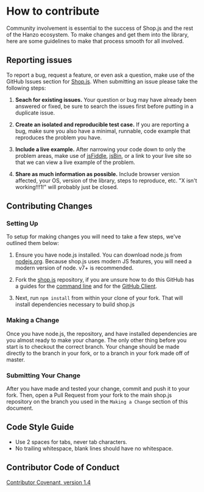 # How to contribute

Community involvement is essential to the success of Shop.js and the rest of the Hanzo ecosystem.
To make changes and get them into the library, here are some guidelines to make that process
smooth for all involved.

## Reporting issues

To report a bug, request a feature, or even ask a question, make use of the GitHub Issues
section for [Shop.js][issues]. When submitting an issue please take the following steps:

1. **Seach for existing issues.** Your question or bug may have already been answered or fixed,
be sure to search the issues first before putting in a duplicate issue.

2. **Create an isolated and reproducible test case.** If you are reporting a bug, make sure you
also have a minimal, runnable, code example that reproduces the problem you have.

3. **Include a live example.** After narrowing your code down to only the problem areas, make use
of [jsFiddle][fiddle], [jsBin][jsbin], or a link to your live site so that we can view a live example of the problem.

4. **Share as much information as possible.** Include browser version affected, your OS, version of
the library, steps to reproduce, etc. "X isn't working!!!1!" will probably just be closed.

## Contributing Changes

### Setting Up

To setup for making changes you will need to take a few steps, we've outlined them below:

1. Ensure you have node.js installed. You can download node.js from [nodejs.org][node]. Because
shop.js uses modern JS features, you will need a modern version of node. v7+ is recommended.

2. Fork the [shop.js][shop] repository, if you are unsure how to do this GitHub has a guides
for the [command line][fork-cli] and for the [GitHub Client][fork-gui].

3. Next, run `npm install` from within your clone of your fork. That will install dependencies
necessary to build shop.js


### Making a Change

Once you have node.js, the repository, and have installed dependencies are you almost ready to make your
change. The only other thing before you start is to checkout the correct branch. Your change should be 
made directly to the branch in your fork, or to a branch in your fork made off of master.

### Submitting Your Change

After you have made and tested your change, commit and push it to your fork. Then, open a Pull Request
from your fork to the main shop.js repository on the branch you used in the `Making a Change` section of this document.

## Code Style Guide

- Use 2 spaces for tabs, never tab characters.
- No trailing whitespace, blank lines should have no whitespace.

[issues]: https://github.com/hanzo-io/shop.js/issues
[shop]: https://github.com/hanzo-io/shop.js
[fiddle]: http://jsfiddle.net
[jsbin]: http://jsbin.com/
[node]: http://nodejs.org
[fork-cli]: https://help.github.com/articles/fork-a-repo/
[fork-gui]: https://guides.github.com/activities/forking/

## Contributor Code of Conduct
[Contributor Covenant, version 1.4](http://contributor-covenant.org/version/1/4)

